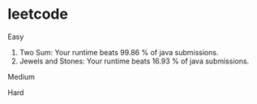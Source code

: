 # leetcode

Easy
1. Two Sum: 
	Your runtime beats 99.86 % of java submissions.
771. Jewels and Stones: 
	Your runtime beats 16.93 % of java submissions.

Medium

Hard
